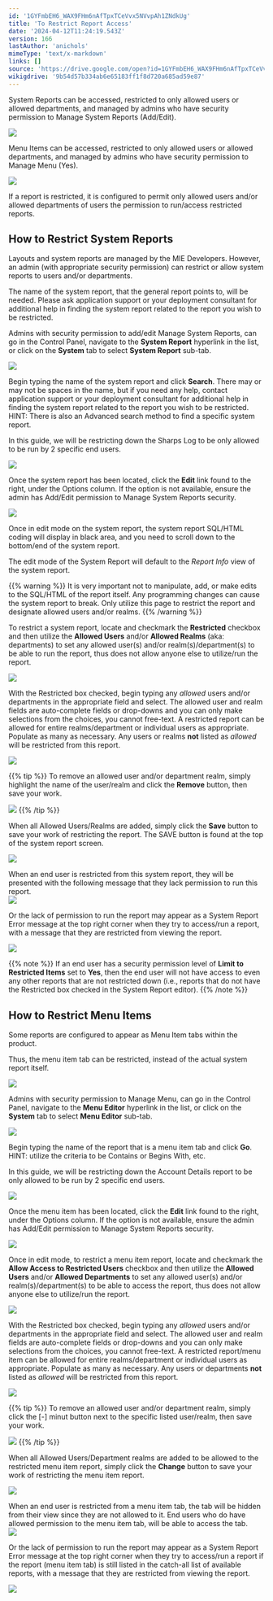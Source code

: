 ```yaml
---
id: '1GYFmbEH6_WAX9FHm6nAfTpxTCeVvx5NVvpAh1ZNdkUg'
title: 'To Restrict Report Access'
date: '2024-04-12T11:24:19.543Z'
version: 166
lastAuthor: 'anichols'
mimeType: 'text/x-markdown'
links: []
source: 'https://drive.google.com/open?id=1GYFmbEH6_WAX9FHm6nAfTpxTCeVvx5NVvpAh1ZNdkUg'
wikigdrive: '9b54d57b334ab6e65183ff1f8d720a685ad59e87'
---
```

System Reports can be accessed, restricted to only allowed users or allowed departments, and managed by admins who have security permission to Manage System Reports (Add/Edit).

![](../to-restrict-report-access.assets/230f6ab5afe758343ecb4f893786d6d9.png)

Menu Items can be accessed, restricted to only allowed users or allowed departments, and managed by admins who have security permission to Manage Menu (Yes).

![](../to-restrict-report-access.assets/d09bc9c84cf849ffb19f654b9744f894.png)

If a report is restricted, it is configured to permit only allowed users and/or allowed departments of users the permission to run/access restricted reports.

## How to Restrict System Reports

Layouts and system reports are managed by the MIE Developers.  However, an admin (with appropriate security permission) can restrict or allow system reports to users and/or departments.

The name of the system report, that the general report points to, will be needed.  Please ask application support or your deployment consultant for additional help in finding the system report related to the report you wish to be restricted.

Admins with security permission to add/edit Manage System Reports, can go in the Control Panel, navigate to the **System Report** hyperlink in the list, or click on the **System** tab to select **System Report** sub-tab.

![](../to-restrict-report-access.assets/bebf033443fd7798331f1f433f36a564.png)

Begin typing the name of the system report and click **Search**. There may or may not be spaces in the name, but if you need any help, contact application support or your deployment consultant for additional help in finding the system report related to the report you wish to be restricted.  HINT: There is also an Advanced search method to find a specific system report.

In this guide, we will be restricting down the Sharps Log to be only allowed to be run by 2 specific end users.

![](../to-restrict-report-access.assets/0509c979f18f63e6c7419a19d680935c.png)

Once the system report has been located, click the **Edit** link found to the right, under the Options column. If the option is not available, ensure the admin has Add/Edit permission to Manage System Reports security.

![](../to-restrict-report-access.assets/45e5bad96f33cdcd4fc70bf2d4bd1aaa.png)

Once in edit mode on the system report, the system report SQL/HTML coding will display in black area, and you need to scroll down to the bottom/end of the system report.

The edit mode of the System Report will default to the *Report Info* view of the system report.

{{% warning %}}
It is very important not to manipulate, add, or make edits to the SQL/HTML of the report itself. Any programming changes can cause the system report to break. Only utilize this page to restrict the report and designate allowed users and/or realms.
{{% /warning %}}

To restrict a system report, locate and checkmark the **Restricted** checkbox and then utilize the **Allowed Users** and/or **Allowed Realms** (aka: departments) to set any allowed user(s) and/or realm(s)/department(s) to be able to run the report, thus does not allow anyone else to utilize/run the report.

![](../to-restrict-report-access.assets/75b0e0c124ae5b97c94dcef72986daad.png)

With the Restricted box checked, begin typing any *allowed* users and/or departments in the appropriate field and select. The allowed user and realm fields are auto-complete fields or drop-downs and you can only make selections from the choices, you cannot free-text. A restricted report can be allowed for entire realms/department or individual users as appropriate.  Populate as many as necessary. Any users or realms **not** listed as *allowed* will be restricted from this report.

![](../to-restrict-report-access.assets/b911125607573c391c8da19521e0128f.png)

{{% tip %}}
To remove an allowed user and/or department realm, simply highlight the name of the user/realm and click the **Remove** button, then save your work.

![](../to-restrict-report-access.assets/b2639be5145e7fd71c9dae3a5efcca97.png)
{{% /tip %}}

When all Allowed Users/Realms are added, simply click the **Save** button to save your work of restricting the report.  The SAVE button is found at the top of the system report screen.

![](../to-restrict-report-access.assets/1f791801c32d665afbbc71db22eddab8.png)

When an end user is restricted from this system report, they will be presented with the following message that they lack permission to run this report.  
![](../to-restrict-report-access.assets/36b74511bb107c07c705ffca18cf52b8.png)

Or the lack of permission to run the report may appear as a System Report Error message at the top right corner when they try to access/run a report, with a message that they are restricted from viewing the report.

![](../to-restrict-report-access.assets/5a4ca2acef0aaac93d76f6ff17c5979b.png)

{{% note %}}
If an end user has a security permission level of **Limit to Restricted Items** set to **Yes**, then the end user will not have access to even any other reports that are not restricted down (i.e., reports that do not have the Restricted box checked in the System Report editor).
{{% /note %}}

## How to Restrict Menu Items

Some reports are configured to appear as Menu Item tabs within the product.

Thus, the menu item tab can be restricted, instead of the actual system report itself.

![](../to-restrict-report-access.assets/d09bc9c84cf849ffb19f654b9744f894.png)

Admins with security permission to Manage Menu, can go in the Control Panel, navigate to the **Menu Editor** hyperlink in the list, or click on the **System** tab to select **Menu Editor** sub-tab.

![](../to-restrict-report-access.assets/e86623b483bf8ad1cdd307fbeef2efe5.png)

Begin typing the name of the report that is a menu item tab and click **Go**. HINT: utilize the criteria to be Contains or Begins With, etc.

In this guide, we will be restricting down the Account Details report to be only allowed to be run by 2 specific end users.

![](../to-restrict-report-access.assets/d1acc4c34881e4750c97da9c5ee00f11.png)

Once the menu item has been located, click the **Edit** link found to the right, under the Options column. If the option is not available, ensure the admin has Add/Edit permission to Manage System Reports security.

![](../to-restrict-report-access.assets/271eb55ee71602a34c69b7b1bc96a02d.png)

Once in edit mode, to restrict a menu item report, locate and checkmark the **Allow Access to Restricted Users** checkbox and then utilize the **Allowed Users** and/or **Allowed Departments** to set any allowed user(s) and/or realm(s)/department(s) to be able to access the report, thus does not allow anyone else to utilize/run the report.

![](../to-restrict-report-access.assets/375a04d5e83c1faf57534ba8ffbaeb98.png)

With the Restricted box checked, begin typing any *allowed* users and/or departments in the appropriate field and select. The allowed user and realm fields are auto-complete fields or drop-downs and you can only make selections from the choices, you cannot free-text.  A restricted report/menu item can be allowed for entire realms/department or individual users as appropriate.  Populate as many as necessary. Any users or departments **not** listed as *allowed* will be restricted from this report.

![](../to-restrict-report-access.assets/57b82c6f7596979c2f517e2da6d8ffe9.png)

{{% tip %}}
To remove an allowed user and/or department realm, simply click the [-] minut button next to the specific listed user/realm, then save your work.

![](../to-restrict-report-access.assets/8c4ea16257d3f3b5d00a3885f38efa21.png)
{{% /tip %}}

When all Allowed Users/Department realms are added to be allowed to the restricted menu item report, simply click the **Change** button to save your work of restricting the menu item report.

![](../to-restrict-report-access.assets/698218cb213e6e130997ee0b3f019540.png)

When an end user is restricted from a menu item tab, the tab will be hidden from their view since they are not allowed to it.  End users who do have allowed permission to the menu item tab, will be able to access the tab.  
![](../to-restrict-report-access.assets/845a54a4407e8a832bf7fb230ab1541e.png)

Or the lack of permission to run the report may appear as a System Report Error message at the top right corner when they try to access/run a report if the report (menu item tab) is still listed in the catch-all list of available reports, with a message that they are restricted from viewing the report.

![](../to-restrict-report-access.assets/3b83f0ba47074e40f7fe12e4eea8d7bc.png)
